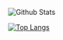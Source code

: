 ![Github Stats](https://github-readme-stats.vercel.app/api?username=liucdev&theme=onedark)

[![Top Langs](https://github-readme-stats.vercel.app/api/top-langs/?username=liucdev&layout=compact)](https://github.com/anuraghazra/github-readme-stats)
